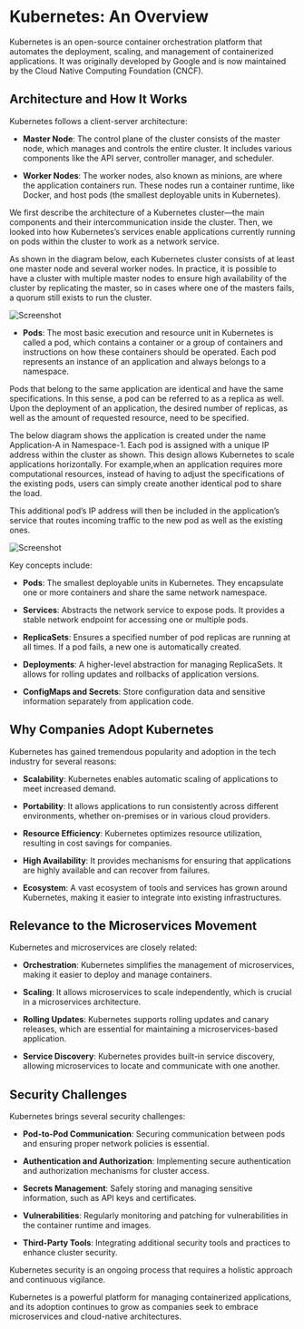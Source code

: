 # Kubernetes: An Overview

Kubernetes is an open-source container orchestration platform that automates the deployment, scaling, and management of containerized applications. It was originally developed by Google and is now maintained by the Cloud Native Computing Foundation (CNCF).

## **Architecture and How It Works**

Kubernetes follows a client-server architecture:

- **Master Node**: The control plane of the cluster consists of the master node, which manages and controls the entire cluster. It includes various components like the API server, controller manager, and scheduler.

- **Worker Nodes**: The worker nodes, also known as minions, are where the application containers run. These nodes run a container runtime, like Docker, and host pods (the smallest deployable units in Kubernetes).

We first describe the architecture of a Kubernetes cluster—the main components and their intercommunication inside the cluster. Then,
we looked into how Kubernetes’s services enable applications currently running on pods within the cluster to work as a
network service.

As shown in the diagram below, each Kubernetes cluster consists of at least one master node and several
worker nodes. In practice, it is possible to have a cluster with multiple master nodes to ensure high availability of the cluster by
replicating the master, so in cases where one of the masters fails, a quorum still exists to run the cluster.

![Screenshot](https://github.com/sadiemac/devsK8s/releases/download/logo/Screenshot.2023-10-23.at.17.17.58.jpg)

- **Pods**: The most basic execution and resource unit in Kubernetes is called a pod, which contains a container or a group of
containers and instructions on how these containers should be operated. Each pod represents an instance of an application and always
belongs to a namespace.

Pods that belong to the same application are identical and have the same specifications.
In this sense, a pod can be referred to as a replica as well. Upon the deployment of an application, the desired number of replicas,
as well as the amount of requested resource, need to be specified.

The below diagram shows the application is created under the name Application-A in Namespace-1.
Each pod is assigned with a unique IP address within the cluster as shown. This design allows Kubernetes to scale applications
horizontally. For example,when an application requires more computational resources, instead of having to adjust the
specifications of the existing pods, users can simply create another identical pod to share the load.

This additional pod’s IP address will then be included in the application’s service that routes incoming traffic to the new pod as
well as the existing ones. 

![Screenshot](https://github.com/sadiemac/devsK8s/releases/download/logo/Screenshot.2023-10-23.at.17.17.43.jpeg)

Key concepts include:

- **Pods**: The smallest deployable units in Kubernetes. They encapsulate one or more containers and share the same network namespace.

- **Services**: Abstracts the network service to expose pods. It provides a stable network endpoint for accessing one or multiple pods.

- **ReplicaSets**: Ensures a specified number of pod replicas are running at all times. If a pod fails, a new one is automatically created.

- **Deployments**: A higher-level abstraction for managing ReplicaSets. It allows for rolling updates and rollbacks of application versions.

- **ConfigMaps and Secrets**: Store configuration data and sensitive information separately from application code.

## **Why Companies Adopt Kubernetes**

Kubernetes has gained tremendous popularity and adoption in the tech industry for several reasons:

- **Scalability**: Kubernetes enables automatic scaling of applications to meet increased demand.

- **Portability**: It allows applications to run consistently across different environments, whether on-premises or in various cloud providers.

- **Resource Efficiency**: Kubernetes optimizes resource utilization, resulting in cost savings for companies.

- **High Availability**: It provides mechanisms for ensuring that applications are highly available and can recover from failures.

- **Ecosystem**: A vast ecosystem of tools and services has grown around Kubernetes, making it easier to integrate into existing infrastructures.

## **Relevance to the Microservices Movement**

Kubernetes and microservices are closely related:

- **Orchestration**: Kubernetes simplifies the management of microservices, making it easier to deploy and manage containers.

- **Scaling**: It allows microservices to scale independently, which is crucial in a microservices architecture.

- **Rolling Updates**: Kubernetes supports rolling updates and canary releases, which are essential for maintaining a microservices-based application.

- **Service Discovery**: Kubernetes provides built-in service discovery, allowing microservices to locate and communicate with one another.

## **Security Challenges**

Kubernetes brings several security challenges:

- **Pod-to-Pod Communication**: Securing communication between pods and ensuring proper network policies is essential.

- **Authentication and Authorization**: Implementing secure authentication and authorization mechanisms for cluster access.

- **Secrets Management**: Safely storing and managing sensitive information, such as API keys and certificates.

- **Vulnerabilities**: Regularly monitoring and patching for vulnerabilities in the container runtime and images.

- **Third-Party Tools**: Integrating additional security tools and practices to enhance cluster security.

Kubernetes security is an ongoing process that requires a holistic approach and continuous vigilance.

Kubernetes is a powerful platform for managing containerized applications, and its adoption continues to grow as companies seek to embrace microservices and cloud-native architectures.

